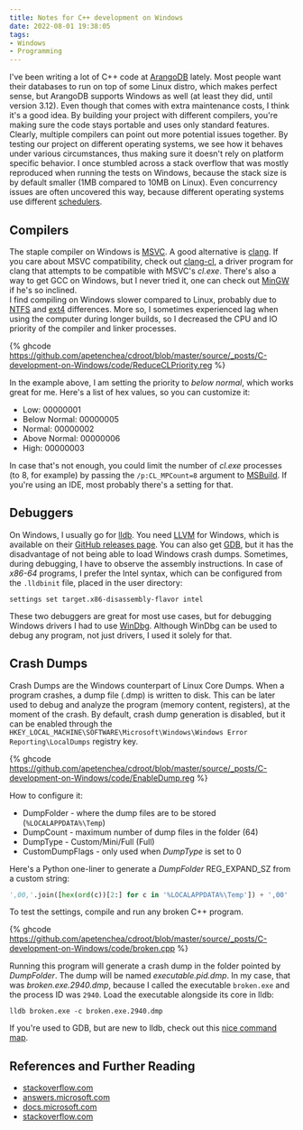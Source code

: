 ```yaml
---
title: Notes for C++ development on Windows
date: 2022-08-01 19:38:05
tags:
- Windows
- Programming
---
```


I've been writing a lot of C++ code at [ArangoDB](https://github.com/arangodb/arangodb) lately. Most people want their
databases to run on top of some Linux distro, which makes perfect sense, but ArangoDB supports Windows as well (at least
they did, until version 3.12).
Even though that comes with extra maintenance costs, I think it's a good idea. By building your project with
different compilers, you're making sure the code stays portable and uses only standard features.
Clearly, multiple compilers can point out more potential issues together. By testing our project on different operating
systems, we see how it behaves under various circumstances, thus making sure it doesn't rely on platform
specific behavior. I once stumbled across a stack overflow that was mostly reproduced when running the tests on Windows,
because the stack size is by default smaller (1MB compared to 10MB on Linux). Even concurrency issues are often
uncovered this way, because different operating systems use different [schedulers](https://en.wikipedia.org/wiki/Scheduling_(computing)).

## Compilers

The staple compiler on Windows is [MSVC](https://visualstudio.microsoft.com/vs/features/cplusplus/). A good alternative is
[clang](https://clang.llvm.org). If you care about MSVC compatibility, check out
[clang-cl](https://clang.llvm.org/docs/MSVCCompatibility.html), a driver program for clang that attempts to be compatible
with MSVC's _cl.exe_.
There's also a way to get GCC on Windows, but I never tried it, one can check out [MinGW](https://www.mingw-w64.org/) if
he's so inclined.  
I find compiling on Windows slower compared to Linux, probably due to [NTFS](https://en.wikipedia.org/wiki/NTFS)
and [ext4](https://en.wikipedia.org/wiki/Ext4) differences. More so, I sometimes experienced lag when using the computer during
longer builds, so I decreased the CPU and IO priority of the compiler and linker processes.

{% ghcode https://github.com/apetenchea/cdroot/blob/master/source/_posts/C-development-on-Windows/code/ReduceCLPriority.reg %}

In the example above, I am setting the priority to _below normal_, which works great for me. Here's a list of hex values,
so you can customize it:

- Low: 00000001
- Below Normal: 00000005
- Normal: 00000002
- Above Normal: 00000006
- High: 00000003

In case that's not enough, you could limit the number of _cl.exe_
processes (to 8, for example) by passing the `/p:CL_MPCount=8` argument to [MSBuild](https://docs.microsoft.com/en-us/visualstudio/msbuild/msbuild).
If you're using an IDE, most probably there's a setting for that.

## Debuggers

On Windows, I usually go for [lldb](https://lldb.llvm.org/). You need [LLVM](https://llvm.org/) for Windows, which is
available on their [GitHub releases page](https://github.com/llvm/llvm-project/releases). You can also get
[GDB](https://sourceware.org/gdb/), but it has the disadvantage of not being able to load Windows crash dumps.
Sometimes, during debugging, I have to observe the assembly instructions. In case of _x86-64_ programs,
I prefer the Intel syntax, which can be configured from the `.lldbinit` file, placed in the user directory:
```
settings set target.x86-disassembly-flavor intel
```

These two debuggers are great for most use cases, but for debugging Windows drivers I had to use
[WinDbg](https://docs.microsoft.com/en-us/windows-hardware/drivers/debugger/debugger-download-tools). Although WinDbg
can be used to debug any program, not just drivers, I used it solely for that.

## Crash Dumps
Crash Dumps are the Windows counterpart of Linux Core Dumps. When a program crashes, a dump file (.dmp) is written
to disk. This can be later used to debug and analyze the program (memory content, registers), at the moment of the crash.
By default, crash dump generation is disabled, but it can be enabled through the `HKEY_LOCAL_MACHINE\SOFTWARE\Microsoft\Windows\Windows Error Reporting\LocalDumps`
registry key.

{% ghcode https://github.com/apetenchea/cdroot/blob/master/source/_posts/C-development-on-Windows/code/EnableDump.reg %}

How to configure it:
- DumpFolder - where the dump files are to be stored (`%LOCALAPPDATA%\Temp`)
- DumpCount - maximum number of dump files in the folder (64)
- DumpType - Custom/Mini/Full (Full)
- CustomDumpFlags - only used when _DumpType_ is set to 0

Here's a Python one-liner to generate a _DumpFolder_ REG_EXPAND_SZ from a custom string:
```python
',00,'.join([hex(ord(c))[2:] for c in '%LOCALAPPDATA%\Temp']) + ',00'
```

To test the settings, compile and run any broken C++ program.

{% ghcode https://github.com/apetenchea/cdroot/blob/master/source/_posts/C-development-on-Windows/code/broken.cpp %}

Running this program will generate a crash dump in the folder pointed by _DumpFolder_. The dump will be named _executable.pid.dmp_.
In my case, that was _broken.exe.2940.dmp_, because I called the executable `broken.exe` and the process ID was `2940`.
Load the executable alongside its core in lldb:
```
lldb broken.exe -c broken.exe.2940.dmp
```

If you're used to GDB, but are new to lldb, check out this [nice command map](https://lldb.llvm.org/use/map.html).

## References and Further Reading

* [stackoverflow.com](https://stackoverflow.com/questions/53503593/how-to-reduce-visual-studio-build-process-priority-to-prevent-unresponsive-syste)
* [answers.microsoft.com](https://answers.microsoft.com/en-us/windows/forum/all/how-to-permanently-set-priority-processes-using/2f9ec439-5333-4625-9577-69d322cfbc5e)
* [docs.microsoft.com](https://docs.microsoft.com/en-us/windows/win32/wer/collecting-user-mode-dumps)
* [stackoverflow.com](https://stackoverflow.com/questions/20237201/best-way-to-have-crash-dumps-generated-when-processes-crash)